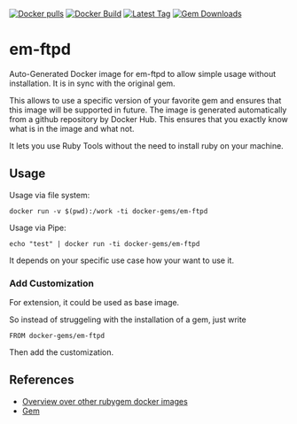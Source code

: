 [![Docker pulls](https://img.shields.io/docker/pulls/rubygem/em-ftpd.svg)](https://hub.docker.com/r/rubygem/em-ftpd/)
[![Docker Build](https://img.shields.io/docker/automated/rubygem/em-ftpd.svg)](https://hub.docker.com/r/rubygem/em-ftpd/)
[![Latest Tag](https://img.shields.io/github/tag/docker-rubygem/em-ftpd.svg)](https://hub.docker.com/r/rubygem/em-ftpd/)
[![Gem Downloads](https://img.shields.io/gem/dt/em-ftpd.svg)](https://rubygems.org/gems/em-ftpd/)
# em-ftpd

Auto-Generated Docker image for em-ftpd to allow simple usage without installation.
It is in sync with the original gem.

This allows to use a specific version of your favorite gem and ensures that this image will be supported in future.
The image is generated automatically from a github repository by Docker Hub.
This ensures that you exactly know what is in the image and what not.

It lets you use Ruby Tools without the need to install ruby on your machine.

## Usage

Usage via file system:

`docker run -v $(pwd):/work -ti docker-gems/em-ftpd`

Usage via Pipe:

`echo "test" | docker run -ti docker-gems/em-ftpd`

It depends on your specific use case how your want to use it.

### Add Customization

For extension, it could be used as base image.

So instead of struggeling with the installation of a gem, just write

`FROM docker-gems/em-ftpd`

Then add the customization.

## References

 - [Overview over other rubygem docker images](https://github.com/thinkbot/docker-rubygem)
 - [Gem](https://rubygems.org/gems/em-ftpd/)
